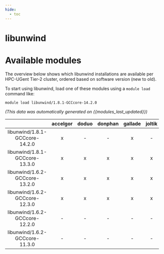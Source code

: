 ```yaml
---
hide:
  - toc
---
```


libunwind
=========

# Available modules


The overview below shows which libunwind installations are available per HPC-UGent Tier-2 cluster, ordered based on software version (new to old).

To start using libunwind, load one of these modules using a `module load` command like:

```shell
module load libunwind/1.8.1-GCCcore-14.2.0
```

*(This data was automatically generated on {{modules_last_updated}})*

| |accelgor|doduo|donphan|gallade|joltik|litleo|shinx|
| :---: | :---: | :---: | :---: | :---: | :---: | :---: | :---: |
|libunwind/1.8.1-GCCcore-14.2.0|x|-|-|x|-|x|x|
|libunwind/1.8.1-GCCcore-13.3.0|x|x|x|x|x|x|x|
|libunwind/1.6.2-GCCcore-13.2.0|x|x|x|x|x|x|x|
|libunwind/1.6.2-GCCcore-12.3.0|x|x|x|x|x|x|x|
|libunwind/1.6.2-GCCcore-12.2.0|-|-|-|-|-|x|x|
|libunwind/1.6.2-GCCcore-11.3.0|-|-|-|-|-|x|x|
